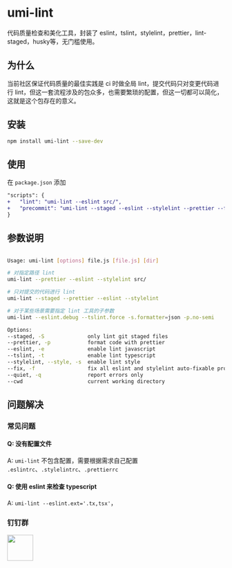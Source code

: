 # umi-lint

代码质量检查和美化工具，封装了 eslint，tslint，stylelint，prettier，lint-staged，husky等，无门槛使用。

## 为什么

当前社区保证代码质量的最佳实践是 ci 时做全局 lint，提交代码只对变更代码进行 lint，但这一套流程涉及的包众多，也需要繁琐的配置，但这一切都可以简化，这就是这个包存在的意义。

## 安装

```bash
npm install umi-lint --save-dev
```

## 使用

在 `package.json` 添加

```diff
"scripts": {
+   "lint": "umi-lint --eslint src/",
+   "precommit": "umi-lint --staged --eslint --stylelint --prettier --fix",
}
```

## 参数说明

```bash

Usage: umi-lint [options] file.js [file.js] [dir]

# 对指定路径 lint
umi-lint --prettier --eslint --stylelint src/

# 只对提交的代码进行 lint
umi-lint --staged --prettier --eslint --stylelint

# 对于某些场景需要指定 lint 工具的子参数
umi-lint --eslint.debug --tslint.force -s.formatter=json -p.no-semi

Options:
--staged, -S              only lint git staged files                          [boolean] [default: false]
--prettier, -p            format code with prettier                           [boolean] [default: false]
--eslint, -e              enable lint javascript                              [boolean] [default: false]
--tslint, -t              enable lint typescript                              [boolean] [default: false]
--stylelint, --style, -s  enable lint style                                   [boolean] [default: false]
--fix, -f                 fix all eslint and stylelint auto-fixable problems  [boolean] [default: false]
--quiet, -q               report errors only                                  [boolean] [default: false]
--cwd                     current working directory                             [default: process.cwd()]
```

## 问题解决

### 常见问题

#### Q: 没有配置文件

A: `umi-lint` 不包含配置，需要根据需求自己配置 `.eslintrc`、`.stylelintrc`、`.prettierrc`

#### Q: 使用 eslint 来检查 typescript

A: `umi-lint --eslint.ext='.tx,tsx'`，

### 钉钉群

<img src="https://gw.alipayobjects.com/zos/rmsportal/jPXcQOlGLnylGMfrKdBz.jpg" width="60" />
